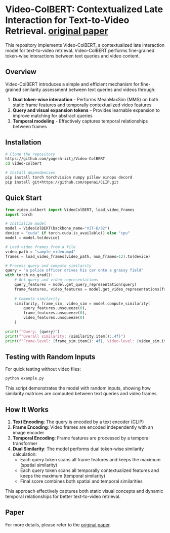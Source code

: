
# Video-ColBERT: Contextualized Late Interaction for Text-to-Video Retrieval. [original paper](https://arxiv.org/pdf/2503.19009v1)


This repository implements Video-ColBERT, a contextualized late interaction model for text-to-video retrieval. Video-ColBERT performs fine-grained token-wise interactions between text queries and video content.

## Overview

Video-ColBERT introduces a simple and efficient mechanism for fine-grained similarity assessment between text queries and videos through:

1. **Dual token-wise interaction** - Performs MeanMaxSim (MMS) on both static frame features and temporally contextualized video features
2. **Query and visual expansion tokens** - Provides learnable expansion to improve matching for abstract queries
3. **Temporal modeling** - Effectively captures temporal relationships between frames

## Installation

```bash
# Clone the repository
https://github.com/yogesh-iitj/Video-ColBERT
cd video-colbert

# Install dependencies
pip install torch torchvision numpy pillow einops decord
pip install git+https://github.com/openai/CLIP.git
```

## Quick Start

```python
from video_colbert import VideoColBERT, load_video_frames
import torch

# Initialize model
model = VideoColBERT(backbone_name="ViT-B/32")
device = "cuda" if torch.cuda.is_available() else "cpu"
model = model.to(device)

# Load video frames from a file
video_path = "sample_video.mp4"
frames = load_video_frames(video_path, num_frames=12).to(device)

# Process query and compute similarity
query = "a police officer drives his car onto a grassy field"
with torch.no_grad():
    # Get query and video representations
    query_features = model.get_query_representation(query)
    frame_features, video_features = model.get_video_representations(frames)
    
    # Compute similarity
    similarity, frame_sim, video_sim = model.compute_similarity(
        query_features.unsqueeze(0),
        frame_features.unsqueeze(0),
        video_features.unsqueeze(0)
    )

print(f"Query: {query}")
print(f"Overall similarity: {similarity.item():.4f}")
print(f"Frame-level: {frame_sim.item():.4f}, Video-level: {video_sim.item():.4f}")
```

## Testing with Random Inputs

For quick testing without video files:

```bash
python example.py
```

This script demonstrates the model with random inputs, showing how similarity matrices are computed between text queries and video frames.

## How It Works

1. **Text Encoding**: The query is encoded by a text encoder (CLIP)
2. **Frame Encoding**: Video frames are encoded independently with an image encoder
3. **Temporal Encoding**: Frame features are processed by a temporal transformer
4. **Dual Similarity**: The model performs dual token-wise similarity calculation:
   - Each query token scans all frame features and keeps the maximum (spatial similarity)
   - Each query token scans all temporally contextualized features and keeps the maximum (temporal similarity)
   - Final score combines both spatial and temporal similarities

This approach effectively captures both static visual concepts and dynamic temporal relationships for better text-to-video retrieval.

## Paper

For more details, please refer to the [original paper](https://arxiv.org/pdf/2503.19009v1).
